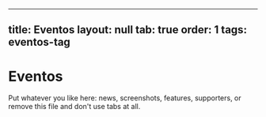 
---
title: Eventos
layout:  null
tab: true
order: 1
tags: eventos-tag
---

# Eventos


Put whatever you like here: news, screenshots, features, supporters, or remove this file and don't use tabs at all.
